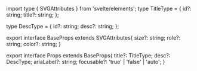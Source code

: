import type { SVGAttributes } from 'svelte/elements';
type TitleType = {
  id?: string;
  title?: string;
};

type DescType = {
  id?: string;
  desc?: string;
};

export interface BaseProps extends SVGAttributes<SVGElement>{
  size?: string;
  role?: string;
  color?: string;
}

export interface Props extends BaseProps{
  title?: TitleType;
  desc?: DescType;
  ariaLabel?: string;
  focusable?: 'true' | 'false' | 'auto';
}
